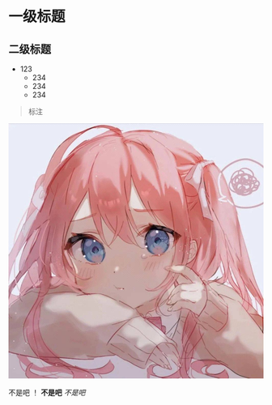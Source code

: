 # 一级标题

## 二级标题

* 123
    * 234
    * 234
    * 234

> 标注

![测试图片](/src/assets/pic/diary-cover.jpg)

不是吧 ！
**不是吧**
*不是吧*
